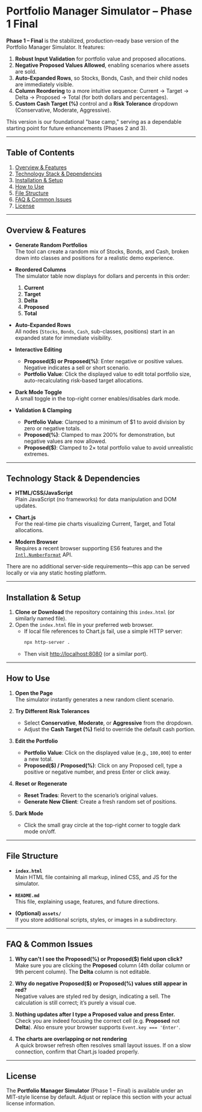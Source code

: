 # Portfolio Manager Simulator – Phase 1 Final

**Phase 1 – Final** is the stabilized, production-ready base version of the Portfolio Manager Simulator. It features:

1. **Robust Input Validation** for portfolio value and proposed allocations.
2. **Negative Proposed Values Allowed**, enabling scenarios where assets are sold.
3. **Auto-Expanded Rows**, so Stocks, Bonds, Cash, and their child nodes are immediately visible.
4. **Column Reordering** to a more intuitive sequence: Current → Target → Delta → Proposed → Total (for both dollars and percentages).
5. **Custom Cash Target (%)** control and a **Risk Tolerance** dropdown (Conservative, Moderate, Aggressive).

This version is our foundational "base camp," serving as a dependable starting point for future enhancements (Phases 2 and 3).

---

## Table of Contents

1. [Overview & Features](#overview--features)  
2. [Technology Stack & Dependencies](#technology-stack--dependencies)  
3. [Installation & Setup](#installation--setup)  
4. [How to Use](#how-to-use)  
5. [File Structure](#file-structure)  
6. [FAQ & Common Issues](#faq--common-issues)  
7. [License](#license)

---

## Overview & Features

- **Generate Random Portfolios**  
  The tool can create a random mix of Stocks, Bonds, and Cash, broken down into classes and positions for a realistic demo experience.

- **Reordered Columns**  
  The simulator table now displays for dollars and percents in this order:
  1. **Current**
  2. **Target**
  3. **Delta**
  4. **Proposed**
  5. **Total**

- **Auto-Expanded Rows**  
  All nodes (`Stocks`, `Bonds`, `Cash`, sub-classes, positions) start in an expanded state for immediate visibility.

- **Interactive Editing**  
  - **Proposed(\$) or Proposed(%)**: Enter negative or positive values. Negative indicates a sell or short scenario.
  - **Portfolio Value**: Click the displayed value to edit total portfolio size, auto-recalculating risk-based target allocations.

- **Dark Mode Toggle**  
  A small toggle in the top-right corner enables/disables dark mode.

- **Validation & Clamping**  
  - **Portfolio Value**: Clamped to a minimum of \$1 to avoid division by zero or negative totals.
  - **Proposed(%)**: Clamped to max 200% for demonstration, but negative values are now allowed.
  - **Proposed(\$)**: Clamped to 2× total portfolio value to avoid unrealistic extremes.

---

## Technology Stack & Dependencies

- **HTML/CSS/JavaScript**  
  Plain JavaScript (no frameworks) for data manipulation and DOM updates.

- **Chart.js**  
  For the real-time pie charts visualizing Current, Target, and Total allocations.

- **Modern Browser**  
  Requires a recent browser supporting ES6 features and the [`Intl.NumberFormat`](https://developer.mozilla.org/en-US/docs/Web/JavaScript/Reference/Global_Objects/Intl/NumberFormat) API.

There are no additional server-side requirements—this app can be served locally or via any static hosting platform.

---

## Installation & Setup

1. **Clone or Download** the repository containing this `index.html` (or similarly named file).  
2. Open the `index.html` file in your preferred web browser.  
   - If local file references to Chart.js fail, use a simple HTTP server:
     ```bash
     npx http-server .
     ```
   - Then visit [http://localhost:8080](http://localhost:8080) (or a similar port).

---

## How to Use

1. **Open the Page**  
   The simulator instantly generates a new random client scenario.

2. **Try Different Risk Tolerances**  
   - Select **Conservative**, **Moderate**, or **Aggressive** from the dropdown.
   - Adjust the **Cash Target (%)** field to override the default cash portion.

3. **Edit the Portfolio**  
   - **Portfolio Value**: Click on the displayed value (e.g., `100,000`) to enter a new total.
   - **Proposed(\$) / Proposed(%)**: Click on any Proposed cell, type a positive or negative number, and press Enter or click away.

4. **Reset or Regenerate**  
   - **Reset Trades**: Revert to the scenario’s original values.
   - **Generate New Client**: Create a fresh random set of positions.

5. **Dark Mode**  
   - Click the small gray circle at the top-right corner to toggle dark mode on/off.

---

## File Structure

- **`index.html`**  
  Main HTML file containing all markup, inlined CSS, and JS for the simulator.

- **`README.md`**  
  This file, explaining usage, features, and future directions.

- **(Optional) `assets/`**  
  If you store additional scripts, styles, or images in a subdirectory.

---

## FAQ & Common Issues

1. **Why can't I see the Proposed(%) or Proposed(\$) field upon click?**  
   Make sure you are clicking the **Proposed** column (4th dollar column or 9th percent column). The **Delta** column is not editable.

2. **Why do negative Proposed(\$) or Proposed(%) values still appear in red?**  
   Negative values are styled red by design, indicating a sell. The calculation is still correct; it’s purely a visual cue.

3. **Nothing updates after I type a Proposed value and press Enter.**  
   Check you are indeed focusing the correct cell (e.g. **Proposed** not **Delta**). Also ensure your browser supports `Event.key === 'Enter'`.

4. **The charts are overlapping or not rendering**  
   A quick browser refresh often resolves small layout issues. If on a slow connection, confirm that Chart.js loaded properly.

---

## License

The **Portfolio Manager Simulator** (Phase 1 – Final) is available under an MIT-style license by default. Adjust or replace this section with your actual license information.
